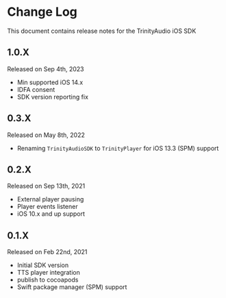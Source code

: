 # Change Log
This document contains release notes for the TrinityAudio iOS SDK

## 1.0.X
Released on Sep 4th, 2023
- Min supported iOS 14.x
- IDFA consent 
- SDK version reporting fix

## 0.3.X
Released on May 8th, 2022
- Renaming `TrinityAudioSDK` to `TrinityPlayer` for iOS 13.3 (SPM) support

## 0.2.X
Released on Sep 13th, 2021
- External player pausing
- Player events listener
- iOS 10.x and up support

## 0.1.X
Released on Feb 22nd, 2021
- Initial SDK version 
- TTS player integration
- publish to cocoapods
- Swift package manager (SPM) support  
